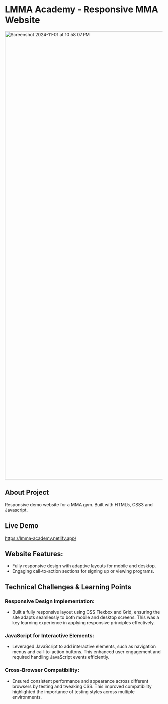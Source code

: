 # LMMA Academy - Responsive MMA Website
<img width="1431" alt="Screenshot 2024-11-01 at 10 58 07 PM" src="https://github.com/user-attachments/assets/ef450ff4-97cb-4817-bf8d-69d0911e5a48">


## About Project
Responsive demo website for a MMA gym. Built with HTML5, CSS3 and Javascript. 

## Live Demo
https://lmma-academy.netlify.app/

## Website Features:
- Fully responsive design with adaptive layouts for mobile and desktop.
- Engaging call-to-action sections for signing up or viewing programs.

## Technical Challenges & Learning Points
### Responsive Design Implementation:
- Built a fully responsive layout using CSS Flexbox and Grid, ensuring the site adapts seamlessly to both mobile and desktop screens. This was a key learning experience in applying responsive principles effectively.

### JavaScript for Interactive Elements:
- Leveraged JavaScript to add interactive elements, such as navigation menus and call-to-action buttons. This enhanced user engagement and required handling JavaScript events efficiently.

### Cross-Browser Compatibility:
- Ensured consistent performance and appearance across different browsers by testing and tweaking CSS. This improved compatibility highlighted the importance of testing styles across multiple environments.
